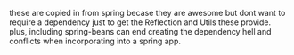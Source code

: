 
these are copied in from spring becase they are awesome 
but dont want to require a dependency just to get the Reflection and Utils these provide.
plus, including spring-beans can end creating the dependency hell and conflicts
when incorporating into a spring app. 
